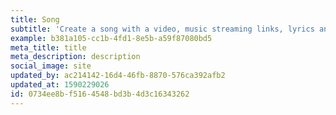 ```yaml
---
title: Song
subtitle: 'Create a song with a video, music streaming links, lyrics and credits.'
example: b381a105-cc1b-4fd1-8e5b-a59f87080bd5
meta_title: title
meta_description: description
social_image: site
updated_by: ac214142-16d4-46fb-8870-576ca392afb2
updated_at: 1590229026
id: 0734ee8b-f516-4548-bd3b-4d3c16343262
---
```

